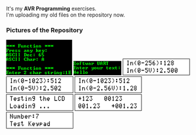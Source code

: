It's my **AVR Programming** exercises.  
I'm uploading my old files on the repository now.

### Pictures of the Repository
![](Interface_UART_Syntax/Simulate/Album.png)
![](Interface_UART_Software%20UART/Simulate/Album.png)
![](ADC_08Bit_AVCC%20VREF/Simulate/Album.png)
![](ADC_10Bit_AVCC%20VREF/Simulate/Album.png)
![](ADC_10Bit_Internal%20VREF/Simulate/Album.png)
![](Display_LCD_Syntax/Simulate/Album.png)
![](String_Syntax/Simulate/Album.png)
![](4x4%20Keypad%20Driver/Simulate/Album.png)

